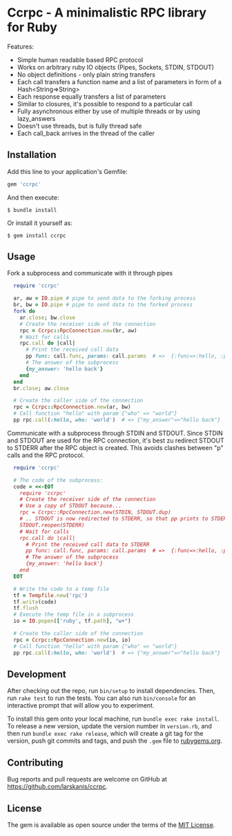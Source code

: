 # Ccrpc - A minimalistic RPC library for Ruby

Features:
* Simple human readable based RPC protocol
* Works on arbitrary ruby IO objects (Pipes, Sockets, STDIN, STDOUT)
* No object definitions - only plain string transfers
* Each call transfers a function name and a list of parameters in form of a Hash<String=>String>
* Each response equally transfers a list of parameters
* Similar to closures, it's possible to respond to a particular call
* Fully asynchronous either by use of multiple threads or by using lazy_answers
* Doesn't use threads, but is fully thread safe
* Each call_back arrives in the thread of the caller


## Installation

Add this line to your application's Gemfile:

```ruby
gem 'ccrpc'
```

And then execute:

    $ bundle install

Or install it yourself as:

    $ gem install ccrpc

## Usage

Fork a subprocess and communicate with it through pipes
```ruby
  require 'ccrpc'

  ar, aw = IO.pipe # pipe to send data to the forking process
  br, bw = IO.pipe # pipe to send data to the forked process
  fork do
    ar.close; bw.close
    # Create the receiver side of the connection
    rpc = Ccrpc::RpcConnection.new(br, aw)
    # Wait for calls
    rpc.call do |call|
      # Print the received call data
      pp func: call.func, params: call.params  # =>  {:func=>:hello, :params=>{"who"=>"world"}}
      # The answer of the subprocess
      {my_answer: 'hello back'}
    end
  end
  br.close; aw.close

  # Create the caller side of the connection
  rpc = Ccrpc::RpcConnection.new(ar, bw)
  # Call function "hello" with param {"who" => "world"}
  pp rpc.call(:hello, who: 'world')  # => {"my_answer"=>"hello back"}
```

Communicate with a subprocess through STDIN and STDOUT.
Since STDIN and STDOUT are used for the RPC connection, it's best zu redirect STDOUT to STDERR after the RPC object is created.
This avoids clashes between "p" calls and the RPC protocol.

```ruby
  require 'ccrpc'

  # The code of the subprocess:
  code = <<-EOT
    require 'ccrpc'
    # Create the receiver side of the connection
    # Use a copy of STDOUT because...
    rpc = Ccrpc::RpcConnection.new(STDIN, STDOUT.dup)
    # .. STDOUT is now redirected to STDERR, so that pp prints to STDERR
    STDOUT.reopen(STDERR)
    # Wait for calls
    rpc.call do |call|
      # Print the received call data to STDERR
      pp func: call.func, params: call.params  # =>  {:func=>:hello, :params=>{"who"=>"world"}}
      # The answer of the subprocess
      {my_answer: 'hello back'}
    end
  EOT

  # Write the code to a temp file
  tf = Tempfile.new('rpc')
  tf.write(code)
  tf.flush
  # Execute the temp file in a subprocess
  io = IO.popen(['ruby', tf.path], "w+")

  # Create the caller side of the connection
  rpc = Ccrpc::RpcConnection.new(io, io)
  # Call function "hello" with param {"who" => "world"}
  pp rpc.call(:hello, who: 'world')  # => {"my_answer"=>"hello back"}
```


## Development

After checking out the repo, run `bin/setup` to install dependencies. Then, run `rake test` to run the tests. You can also run `bin/console` for an interactive prompt that will allow you to experiment.

To install this gem onto your local machine, run `bundle exec rake install`. To release a new version, update the version number in `version.rb`, and then run `bundle exec rake release`, which will create a git tag for the version, push git commits and tags, and push the `.gem` file to [rubygems.org](https://rubygems.org).

## Contributing

Bug reports and pull requests are welcome on GitHub at https://github.com/larskanis/ccrpc.


## License

The gem is available as open source under the terms of the [MIT License](https://opensource.org/licenses/MIT).
